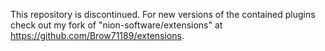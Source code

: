 This repository is discontinued.
For new versions of the contained plugins check out my fork of "nion-software/extensions"  at https://github.com/Brow71189/extensions.
